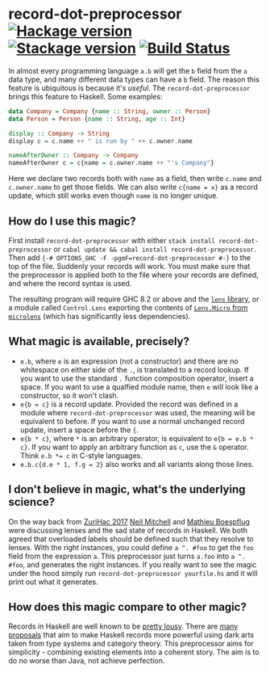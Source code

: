 # record-dot-preprocessor [![Hackage version](https://img.shields.io/hackage/v/record-dot-preprocessor.svg?label=Hackage)](https://hackage.haskell.org/package/record-dot-preprocessor) [![Stackage version](https://www.stackage.org/package/record-dot-preprocessor/badge/lts?label=Stackage)](https://www.stackage.org/package/record-dot-preprocessor) [![Build Status](https://img.shields.io/travis/ndmitchell/record-dot-preprocessor.svg)](https://travis-ci.org/ndmitchell/record-dot-preprocessor)

In almost every programming language `a.b` will get the `b` field from the `a` data type, and many different data types can have a `b` field. The reason this feature is ubiquitous is because it's _useful_. The `record-dot-preprocessor` brings this feature to Haskell. Some examples:

```haskell
data Company = Company {name :: String, owner :: Person}
data Person = Person {name :: String, age :: Int}

display :: Company -> String
display c = c.name ++ " is run by " ++ c.owner.name

nameAfterOwner :: Company -> Company
nameAfterOwner c = c{name = c.owner.name ++ "'s Company"}
```

Here we declare two records both with `name` as a field, then write `c.name` and `c.owner.name` to get those fields. We can also write `c{name = x}` as a record update, which still works even though `name` is no longer unique.

## How do I use this magic?

First install `record-dot-preprocessor` with either `stack install record-dot-preprocessor` or `cabal update && cabal install record-dot-preprocessor`. Then add `{-# OPTIONS_GHC -F -pgmF=record-dot-preprocessor #-}` to the top of the file. Suddenly your records will work. You must make sure that the preprocessor is applied both to the file where your records are defined, and where the record syntax is used.

The resulting program will require GHC 8.2 or above and the [`lens` library](https://hackage.haskell.org/package/lens), or a module called `Control.Lens` exporting the contents of [`Lens.Micro` from `microlens`](https://hackage.haskell.org/package/microlens/docs/Lens-Micro.html) (which has significantly less dependencies).

## What magic is available, precisely?

* `e.b`, where `e` is an expression (not a constructor) and there are no whitespace on either side of the `.`, is translated to a record lookup. If you want to use the standard `.` function composition operator, insert a space. If you want to use a qualfied module name, then `e` will look like a constructor, so it won't clash.
* `e{b = c}` is a record update. Provided the record was defined in a module where `record-dot-preprocessor` was used, the meaning will be equivalent to before. If you want to use a normal unchanged record update, insert a space before the `{`.
* `e{b * c}`, where `*` is an arbitrary operator, is equivalent to `e{b = e.b * c}`. If you want to apply an arbitrary function as `c`, use the `&` operator. Think `e.b *= c` in C-style languages.
* `e.b.c{d.e * 1, f.g = 2}` also works and all variants along those lines.

## I don't believe in magic, what's the underlying science?

On the way back from [ZuriHac 2017](https://2017.zurihac.info/) [Neil Mitchell](https://ndmitchell.com) and [Mathieu Boespflug](https://www.tweag.io/contact) were discussing lenses and the sad state of records in Haskell. We both agreed that overloaded labels should be defined such that they resolve to lenses. With the right instances, you could define `a ^. #foo` to get the `foo` field from the expression `a`. This preprocessor just turns `a.foo` into `a ^. #foo`, and generates the right instances. If you really want to see the magic under the hood simply run `record-dot-preprocessor yourfile.hs` and it will print out what it generates.

## How does this magic compare to other magic?

Records in Haskell are well known to be [pretty lousy](https://www.yesodweb.com/blog/2011/09/limitations-of-haskell). There are [many proposals](https://wiki.haskell.org/Extensible_record) that aim to make Haskell records more powerful using dark arts taken from type systems and category theory. This preprocessor aims for simplicity - combining existing elements into a coherent story. The aim is to do no worse than Java, not achieve perfection.
